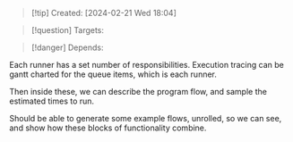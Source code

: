 
>[!tip] Created: [2024-02-21 Wed 18:04]

>[!question] Targets: 

>[!danger] Depends: 


Each runner has a set number of responsibilities.
Execution tracing can be gantt charted for the queue items, which is each runner.

Then inside these, we can describe the program flow, and sample the estimated times to run.

Should be able to generate some example flows, unrolled, so we can see, and show how these blocks of functionality combine.
